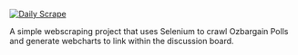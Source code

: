 [![Daily Scrape](https://github.com/namtonthat/ozbargain-poll-bot/actions/workflows/actions.yml/badge.svg)](https://github.com/namtonthat/ozbargain-poll-bot/actions/workflows/actions.yml)

A simple webscraping project that uses Selenium to crawl Ozbargain Polls
and generate webcharts to link within the discussion board.
